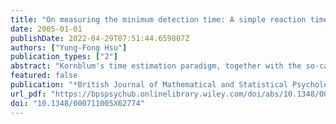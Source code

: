 ```yaml
---
title: "On measuring the minimum detection time: A simple reaction time study in the time estimation paradigm"
date: 2005-01-01
publishDate: 2022-04-29T07:51:44.659807Z
authors: ["Yung-Fong Hsu"]
publication_types: ["2"]
abstract: "Kornblum's time estimation paradigm, together with the so-called ‘race model’, provides an appealing alternative for measuring the ‘cut-off’ which separates ‘true’ reaction times from anticipatory reaction times. However, the model is not precise enough to reveal the relation between the signal intensity and the ‘cut-off’. Accordingly, Kornblum's model is extended with an emphasis on the measure of the ‘cut-off’. Another aspect of the extension is to use a parametric method to analyse the data. In particular, it is assumed that the time estimation-induced latency is gamma distributed and the signal-induced latency is Weibull distributed, with the latter shifted by the ‘cut-off’. The rationale behind the parametric assumption is discussed. For illustrative purposes, two pieces of experimental work are presented. Since the core of the race model is the assumption of an independent race between the time estimation process and the detection process, the first experiment tests whether, for the same signal intensity, the signal-induced latency distribution is invariant across different time intervals; the second experiment tests whether, for the same time interval, the time estimation-induced latency distribution is invariant across different signal intensity conditions. The data from the second experiment are also used to test various parametric assumptions in the model, which include the signal effect on the ‘cut-off’. The new model fits the data well."
featured: false
publication: "*British Journal of Mathematical and Statistical Psychology*"
url_pdf: "https://bpspsychub.onlinelibrary.wiley.com/doi/abs/10.1348/000711005X62774"
doi: "10.1348/000711005X62774"
---
```


